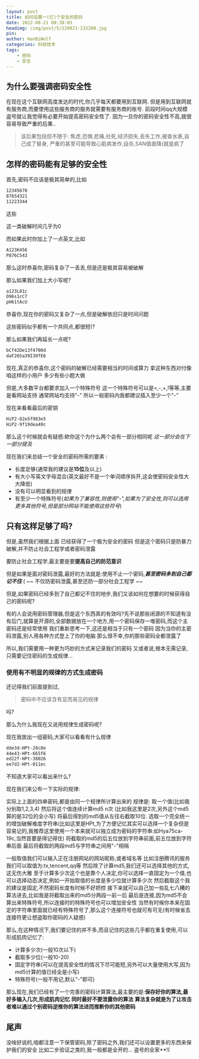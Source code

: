 ```yaml
---
layout: post
title: 如何设置一(亿)个安全的密码
date: 2022-08-21 08:38:03
headimg: /img/post/5/220821-215200.jpg
pin:
author: HanBiWolf
categories: 科技技术
tags:
    - 密码
    - 安全
---
```

## 为什么要强调密码安全性
在现在这个互联网高度发达的时代,你几乎每天都要用到互联网.
但是用到互联网就有服务商,而要使用这些服务商的服务就需要有服务商的账号.
前段时间qq大规模盗号就让我觉得有必要开始提高密码安全性了.
因为一旦你的密码安全性不高,就很容易导致严重的后果..

>该后果包括但不限于:
>焦虑,恐惧,悲痛,社死,经济损失,丢失工作,被查水表,自己成了替身,
>严重的甚至可能导致心脏病发作,自杀,SAN值直降(就是疯了

## 怎样的密码能有足够的安全性
首先,密码不应该是极其简单的,比如
```txt
12345678
87654321
11223344
```
这些

这一类破解时间几乎为0

而如果此时你加上了一点英文,比如
```txt
A123K456
P876C543
```
那么这时恭喜你,密码复杂了一丢丢,但是还是极其容易被破解

那么如果我们加上大小写呢?
```txt
a123L81c
O96s1cC7
pH61tAcU
```

恭喜你,现在你的密码又复杂了一点,但是破解依旧只是时间问题

这些密码似乎都有一个共同点,都很短(?

那么如果我们再延长一点呢?
```txt
bCf42De13f4700d
daF265a39I30fE6
```

现在,真正的恭喜你,这个密码的破解已经需要相当的时间或算力
拿这种东西对付像咱这样的小用户
多少有些小题大做

但是,大多数平台都要求加入一个特殊符号
这一个特殊符号可以是=,-,+,!等等,主要是看网站支持
通常网站均支持"-"
所以一般密码内我都建议插入至少一个"-"

现在来看看最后的密钥
```txt
HiP2-82e5f983e5
HiP2-9f19dea49c
```

那么这个时候就会有疑惑:欸你这个为什么两个会有一部分相同呢
*这一部分会在下一部分提及*

现在我们来总结一个安全的密码所需的要素
:

- 长度足够(通常我的建议是**15位**及以上)
- 有大小写英文字母混合(英文最好不是一个单词顺序拆开,这会使密码安全性大大降低)
- 没有可以明显看到的规律
- 有至少一个特殊符号(*如果为了兼容性,则使用"-",如果为了安全性,则可以选用更多其他符号,但是部分网站不能使用这些符号*)

## 只有这样足够了吗?
但是,虽然我们根据上面
已经获得了一个极为安全的密码
但是这个密码只是防暴力破解,并不防止社会工程学或者密码泄露

要防止社会工程学,最主要是要**提高自己的防范意识**

但是如果是面对密码泄露,最好的方法就是:使用不止一个密码,***甚至密码多到自己都记不住***
( ~~ 不仅防密码泄露,甚至还防一部分社会工程学 ~~

但是,如果密码已经多到了自己都记不住的地步,我们又该如何在想要的时候获得自己的密码呢?

有的人会说用密码管理器,但是这个东西真的有效吗?先不说那些闭源的不知道有没有后门,就算是开源的,全部数据放在一个地方,用一个密码保存一堆密码,而这个主密码还是经常使用
我们重新思考一下,这还是相当于只有一个密码
因为当你的主密码泄露,别人用各种方式登上了你的电脑
那么很不幸,你的那些密码全都泄露了

所以,我们需要用一种更为巧妙的方式来记录我们的密码
又或者说,根本无需记录,只需要记住密码的生成规律...

### 使用有不明显的规律的方式生成密码
还记得我们前面提到过,

> 密码中不应该含有显而易见的规律

吗?

那么为什么我现在又说用规律生成密码呢?

现在我放出一组密码,大家可以看看有什么规律
```txt
dde3d-HPt-28c8e
44e43-HPt-665f6
ed22f-HPt-38026
ee7d2-HPt-011ec
```

不知道大家可以看出来什么?

现在我们来公布一下实际的规律:

实际上上面的四串密码,都是由同一个规律所计算出来的
规律是:
取一个值(比如我分别取1,2,3,4)
然后将这个值连续计算md5 n次 (比如我这里是2次,另外这个md5算的是32位的全小写)
将最后得到的md5值从左往右截取10位.
选取一个完全统一的增加破解难度字符串(比如这里是HPt,为了方便记忆其实可以选择一个复杂但是容易记的,我推荐这里使用一个本来就可以独立成为密码的字符串:如Hya75ca-19c,当然首要是得记得住)
将截取的md5的后五位放到字符串前面,前五位放到字符串后面
最后将截取的两段md5与字符串之间用"-"相隔

一般取值我们可以输入正在注册网站的网站昵称,或者域名等
比如注册腾讯的服务我们可以取值为:tx,tencent,qq等
然后除了计算md5,我们还可以选择其他的方式,这无伤大雅
至于计算多少次这个也是靠个人决定,你可以选择一直固定为一个值,也可以选择动态决定,例如一开始取值的长度是多少位就计算多少次
然后截取这个我的建议是固定,不然密码长度有时候不好把控
接下来就可以自己加一些乱七八糟的算法进去,比如我是将截取出来的md5分两段一前一后
最后是连接,因为md5不会算出来特殊符号,所以连接时的特殊符号也可以增加安全性
当然有时候你本来在固定的字符串里面就已经有特殊符号了,那么这个连接符号也就可有可无(有时候省去连接符更让想盗取你密码的人疑惑)

那么,在这种情况下,我们要记住的并不多,而且记住的这些几乎都在重复使用,可以形成肌肉记忆了:
 - 计算多少次(一般10次以下)
 - 截取多少位(一般10-20)
 - 固定字符串(可以在提高安全性的情况下尽可能短,另外可以大量使用大写,因为md5计算的值已经全是小写)
 - 特殊符号(一般不用记,默认"-"即可)

那么现在,我们已经有了一个完善的密码计算算法,最主要的是:**保存好你的算法,最好多输入几次,形成肌肉记忆**
**同时最好不要泄露你的算法**
**算法复杂就是为了让攻击者难以通过个别密码逆推你的算法进而推断你的其他密码**

## 尾声
没啥好说的,咱都注意一下保管密码,除了密码之外,我们还可以设置更多的东西来保护我们的安全
比如二步验证之类的,我一般都是全开的...
盗号的全家**!(

